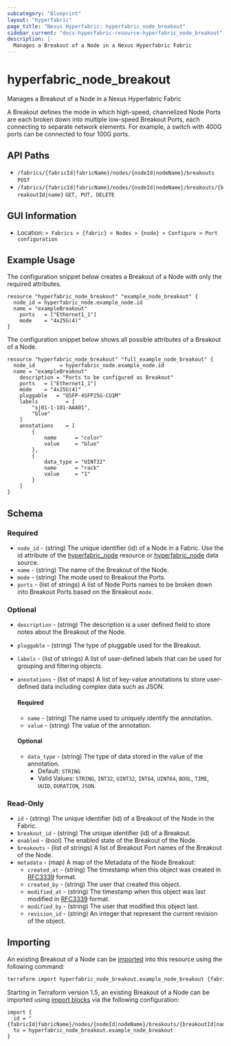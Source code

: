 ```yaml
---
subcategory: "Blueprint"
layout: "hyperfabric"
page_title: "Nexus Hyperfabric: hyperfabric_node_breakout"
sidebar_current: "docs-hyperfabric-resource-hyperfabric_node_breakout"
description: |-
  Manages a Breakout of a Node in a Nexus Hyperfabric Fabric
---
```


# hyperfabric_node_breakout

Manages a Breakout of a Node in a Nexus Hyperfabric Fabric

A Breakout defines the mode in which high-speed, channelized Node Ports are each broken down into multiple low-speed Breakout Ports, each connecting to separate network elements. For example, a switch with 400G ports can be connected to four 100G ports.

## API Paths ##

* `/fabrics/{fabricId|fabricName}/nodes/{nodeId|nodeName}/breakouts` `POST`
* `/fabrics/{fabricId|fabricName}/nodes/{nodeId|nodeName}/breakouts/{breakoutId|name}` `GET, PUT, DELETE`

## GUI Information ##

* Location: `> Fabrics > {fabric} > Nodes > {node} > Configure > Port configuration`

## Example Usage ##

The configuration snippet below creates a Breakout of a Node with only the required attributes.

```hcl
resource "hyperfabric_node_breakout" "example_node_breakout" {
  node_id = hyperfabric_node.example_node.id
  name = "exampleBreakout"
	ports   = ["Ethernet1_1"]
	mode    = "4x25G(4)"
}
```
The configuration snippet below shows all possible attributes of a Breakout of a Node.

```hcl
resource "hyperfabric_node_breakout" "full_example_node_breakout" {
  node_id        = hyperfabric_node.example_node.id
  name = "exampleBreakout"
	description = "Ports to be configured as Breakout"
	ports   = ["Ethernet1_1"]
	mode    = "4x25G(4)"
	pluggable   = "QSFP-4SFP25G-CU1M"
	labels         = [
		"sj01-1-101-AAA01",
		"blue"
	]
	annotations    = [
		{
			name      = "color"
			value     = "blue"
		},
		{
			data_type = "UINT32"
			name      = "rack"
			value     = "1"
		}
	]
}
```

## Schema ##

### Required ###
* `node_id` - (string) The unique identifier (id) of a Node in a Fabric. Use the id attribute of the [hyperfabric_node](https://registry.terraform.io/providers/CiscoDevNet/hyperfabric/latest/docs/resources/node) resource or [hyperfabric_node](https://registry.terraform.io/providers/CiscoDevNet/hyperfabric/latest/docs/data-sources/node) data source.
* `name` - (string) The name of the Breakout of the Node.
* `mode` - (string) The mode used to Breakout the Ports.
* `ports` - (list of strings) A list of Node Ports names to be broken down into Breakout Ports based on the Breakout `mode`.

### Optional ###

* `description` - (string) The description is a user defined field to store notes about the Breakout of the Node.
* `pluggable` - (string) The type of pluggable used for the Breakout.
* `labels` - (list of strings) A list of user-defined labels that can be used for grouping and filtering objects.
* `annotations` - (list of maps) A list of key-value annotations to store user-defined data including complex data such as JSON.

  #### Required ####

  * `name` - (string) The name used to uniquely identify the annotation.
  * `value` - (string) The value of the annotation.

  #### Optional ####

  * `data_type` - (string) The type of data stored in the value of the annotation.
      - Default: `STRING`
      - Valid Values: `STRING`, `INT32`, `UINT32`, `INT64`, `UINT64`, `BOOL`, `TIME`, `UUID`, `DURATION`, `JSON`.

### Read-Only ###

* `id` - (string) The unique identifier (id) of a Breakout of the Node in the Fabric.
* `breakout_id` - (string) The unique identifier (id) of a Breakout.
* `enabled` - (bool) The enabled state of the Breakout of the Node.
* `breakouts` - (list of strings) A list of Breakout Port names of the Breakout of the Node.
* `metadata` - (map) A map of the Metadata of the Node Breakout:
  * `created_at` - (string) The timestamp when this object was created in [RFC3339](https://datatracker.ietf.org/doc/html/rfc3339#section-5.8) format.
  * `created_by` - (string) The user that created this object.
  * `modified_at` - (string) The timestamp when this object was last modified in [RFC3339](https://datatracker.ietf.org/doc/html/rfc3339#section-5.8) format.
  * `modified_by` - (string) The user that modified this object last.
  * `revision_id` - (string) An integer that represent the current revision of the object.

## Importing

An existing Breakout of a Node can be [imported](https://www.terraform.io/docs/import/index.html) into this resource using the following command:

```bash
terraform import hyperfabric_node_breakout.example_node_breakout {fabricId|fabricName}/nodes/{nodeId|nodeName}/breakouts/{breakoutId|name}
```

Starting in Terraform version 1.5, an existing Breakout of a Node can be imported
using [import blocks](https://developer.hashicorp.com/terraform/language/import) via the following configuration:

```hcl
import {
  id = "{fabricId|fabricName}/nodes/{nodeId|nodeName}/breakouts/{breakoutId|name}"
  to = hyperfabric_node_breakout.example_node_breakout
}
```
